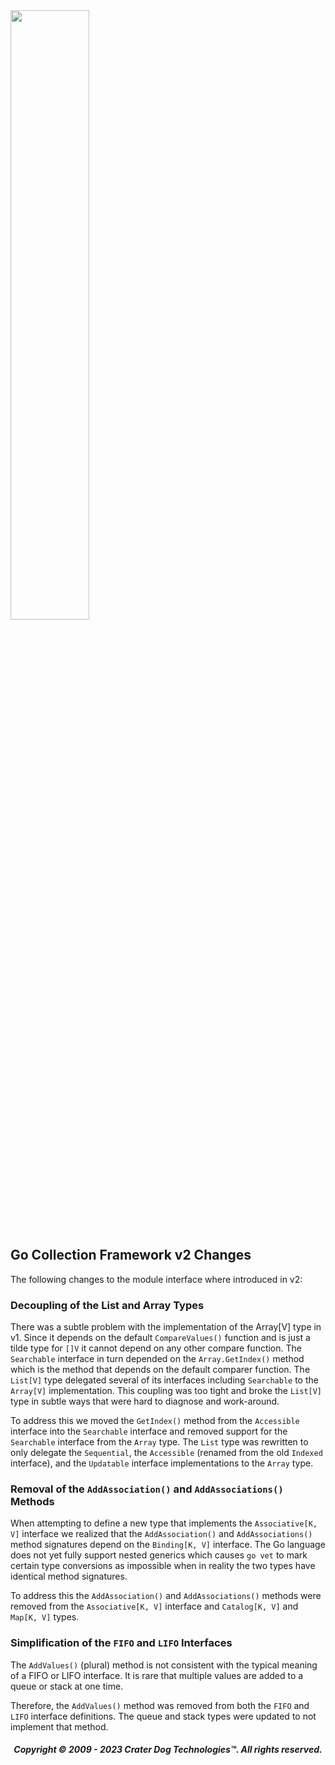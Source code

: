 <img src="https://craterdog.com/images/CraterDog.png" width="50%">

## Go Collection Framework v2 Changes
The following changes to the module interface where introduced in v2:

### Decoupling of the List and Array Types
There was a subtle problem with the implementation of the Array[V] type in
v1. Since it depends on the default `CompareValues()` function and is just a
tilde type for `[]V` it cannot depend on any other compare function. The
`Searchable` interface in turn depended on the `Array.GetIndex()` method which
is the method that depends on the default comparer function. The `List[V]` type
delegated several of its interfaces including `Searchable` to the `Array[V]`
implementation. This coupling was too tight and broke the `List[V]` type in
subtle ways that were hard to diagnose and work-around.

To address this we moved the `GetIndex()` method from the `Accessible` interface
into the `Searchable` interface and removed support for the `Searchable` interface
from the `Array` type. The `List` type was rewritten to only delegate the
`Sequential`, the `Accessible` (renamed from the old `Indexed` interface), and the
`Updatable` interface implementations to the `Array` type.

### Removal of the `AddAssociation()` and `AddAssociations()` Methods
When attempting to define a new type that implements the `Associative[K, V]`
interface we realized that the `AddAssociation()` and `AddAssociations()` method
signatures depend on the `Binding[K, V]` interface. The Go language does not yet
fully support nested generics which causes `go vet` to mark certain type
conversions as impossible when in reality the two types have identical method
signatures.

To address this the `AddAssociation()` and `AddAssociations()` methods were
removed from the `Associative[K, V]` interface and `Catalog[K, V]` and
`Map[K, V]` types.

### Simplification of the `FIFO` and `LIFO` Interfaces
The `AddValues()` (plural) method is not consistent with the typical meaning of
a FIFO or LIFO interface. It is rare that multiple values are added to a queue
or stack at one time.

Therefore, the `AddValues()` method was removed from both the `FIFO` and `LIFO`
interface definitions. The queue and stack types were updated to not implement
that method.

<H5 align="center"> Copyright © 2009 - 2023  Crater Dog Technologies™. All rights reserved. </H5>
